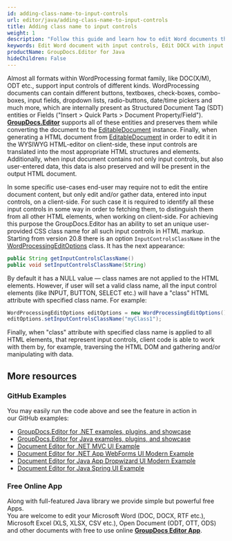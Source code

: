 ```yaml
---
id: adding-class-name-to-input-controls
url: editor/java/adding-class-name-to-input-controls
title: Adding class name to input controls
weight: 1
description: "Follow this guide and learn how to edit Word documents that contain input controls like buttons, textboxes, check-boxes, combo-boxes, input fields, dropdown lists, radio-buttons, date/time pickers etc. using GroupDocs.Editor for Java API features."
keywords: Edit Word document with input controls, Edit DOCX with input fields and text boxes
productName: GroupDocs.Editor for Java
hideChildren: False
---
```

Almost all formats within WordProcessing format family, like DOC(X/M), ODT etc., support input controls of different kinds. WordProcessing documents can contain different buttons, textboxes, check-boxes, combo-boxes, input fields, dropdown lists, radio-buttons, date/time pickers and much more, which are internally present as Structured Document Tag (SDT) entities or Fields ("Insert > Quick Parts > Document Property/Field"). **[GroupDocs.Editor](https://products.groupdocs.com/editor/java)** supports all of these entities and preserves them while converting the document to the [EditableDocument](https://apireference.groupdocs.com/editor/java/com.groupdocs.editor/editabledocument) instance. Finally, when generating a HTML document from [EditableDocument](https://apireference.groupdocs.com/editor/java/com.groupdocs.editor/editabledocument) in order to edit it in the WYSIWYG HTML-editor on client-side, these input controls are translated into the most appropriate HTML structures and elements. Additionally, when input document contains not only input controls, but also user-entered data, this data is also preserved and will be present in the output HTML document.

In some specific use-cases end-user may require not to edit the entire document content, but only edit and/or gather data, entered into input controls, on a client-side. For such case it is required to identify all these input controls in some way in order to fetching them, to distinguish them from all other HTML elements, when working on client-side. For achieving this purpose the GroupDocs.Editor has an ability to set an unique user-provided CSS class name for all such input controls in HTML markup. Starting from version 20.8 there is an option `InputControlsClassName` in the [WordProcessingEditOptions](https://apireference.groupdocs.com/editor/java/com.groupdocs.editor.options/wordprocessingeditoptions) class. It has the next appearance:

```java
public String getInputControlsClassName()
public void setInputControlsClassName(String)
```

By default it has a NULL value — class names are not applied to the HTML elements. However, if user will set a valid class name, all the input control elements (like INPUT, BUTTON, SELECT etc.) will have a "class" HTML attribute with specified class name. For example:

```java
WordProcessingEditOptions editOptions = new WordProcessingEditOptions();
editOptions.setInputControlsClassName("myClass1");
```

Finally, when "class" attribute with specified class name is applied to all HTML elements, that represent input controls, client code is able to work with them by, for example, traversing the HTML DOM and gathering and/or manipulating with data.

## More resources
### GitHub Examples

You may easily run the code above and see the feature in action in our GitHub examples:
*   [GroupDocs.Editor for .NET examples, plugins, and showcase](https://github.com/groupdocs-editor/GroupDocs.Editor-for-.NET)   
*   [GroupDocs.Editor for Java examples, plugins, and showcase](https://github.com/groupdocs-editor/GroupDocs.Editor-for-Java)    
*   [Document Editor for .NET MVC UI Example](https://github.com/groupdocs-editor/GroupDocs.Editor-for-.NET-MVC)     
*   [Document Editor for .NET App WebForms UI Modern Example](https://github.com/groupdocs-editor/GroupDocs.Editor-for-.NET-WebForms)    
*   [Document Editor for Java App Dropwizard UI Modern Example](https://github.com/groupdocs-editor/GroupDocs.Editor-for-Java-Dropwizard)    
*   [Document Editor for Java Spring UI Example](https://github.com/groupdocs-editor/GroupDocs.Editor-for-Java-Spring)
    
### Free Online App
Along with full-featured Java library we provide simple but powerful free Apps.  
You are welcome to edit your Microsoft Word (DOC, DOCX, RTF etc.), Microsoft Excel (XLS, XLSX, CSV etc.), Open Document (ODT, OTT, ODS) and other documents with free to use online **[GroupDocs Editor App](https://products.groupdocs.app/editor)**.